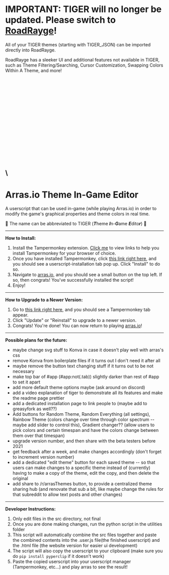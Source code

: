 
# IMPORTANT: TIGER will no longer be updated. Please switch to [RoadRayge](https://github.com/Road6943/RoadRayge)!
 All of your TIGER themes (starting with TIGER_JSON) can be imported directly into RoadRayge.

RoadRayge has a sleeker UI and additional features not available in TIGER, such as Theme Filtering/Searching, Cursor Customization, Swapping Colors Within A Theme, and more!

\
\
\
\
\
\
\
\
\
\
\
\
---

# Arras.io Theme In-Game Editor
A userscript that can be used in-game (while playing Arras.io) in order to modify the game's graphical properties and theme colors in real time.

🐅 The name can be abbreviated to TIGER (***T***heme ***I***n-***G***ame ***E***dito***r***) 🐅

---

**How to Install:**
1. Install the Tampermonkey extension. [Click me](https://www.tampermonkey.net/?ext=dhdg) to view links to help you install Tampermonkey for your browser of choice.
2. Once you have installed Tampermonkey, click [this link right here](https://github.com/Road6943/Arras-Theme-In-Game-Editor/raw/main/final/theme_in_game_editor.user.js), and you should see a userscript-installation tab pop up. Click "Install" to do so.
3. Navigate to [arras.io](https://arras.io/), and you should see a small button on the top left. If so, then congrats! You've successfully installed the script!
4. Enjoy!

---

**How to Upgrade to a Newer Version:**
1. Go to [this link right here](https://github.com/Road6943/Arras-Theme-In-Game-Editor/raw/main/final/theme_in_game_editor.user.js), and you should see a Tampermonkey tab appear. 
2. Click "Update" or "Reinstall" to upgrade to a newer version.
3. Congrats! You're done! You can now return to playing [arras.io](https://arras.io/)!

---

**Possible plans for the future:**
+ maybe change svg stuff to Konva in case it doesn't play well with arras's css
+ remove Konva from boilerplate files if it turns out I don't need it after all
+ maybe remove the button text changing stuff if it turns out to be not necessary
+ make top bar of #app (#app:not(.tab)) slightly darker than rest of #app to set it apart
+ add more default theme options maybe (ask around on discord)
+ add a video explanation of tiger to demonstrate all its features and make the readme page prettier
+ add a dedicated installation page to link people to (maybe add to greasyfork as well??)
+ Add buttons for Random Theme, Random Everything (all settings), Rainbow Theme (colors change over time through color spectrum -- maybe add slider to control this), Gradient changer?? (allow users to pick colors and certain timespan and have the colors change between them over that timespan)
+ upgrade version number, and then share with the beta testers before 2021
+ get feedback after a week, and make changes accordingly (don't forget to increment version number)
+ add a dedicated "edit theme" button for each saved theme -- so that users can make changes to a specific theme instead of (currently) having to make a copy of the theme, edit the copy, and then delete the original 
+ add share to /r/arrasThemes button, to provide a centralized theme sharing hub (and renovate that sub a bit, like maybe change the rules for that subreddit to allow text posts and other changes)

---

**Developer Instructions:**
1. Only edit files in the src directory, not final
2. Once you are done making changes, run the python script in the utilities folder
3. This script will automatically combine the src files together and paste the combined contents into the .user.js file(the finished userscript) and the .html file (the website version for easier ui development)
4. The script will also copy the userscript to your clipboard (make sure you do `pip install pyperclip` if it doesn't work)
5. Paste the copied userscript into your userscript manager (Tampermonkey, etc...) and play arras to see the result!
